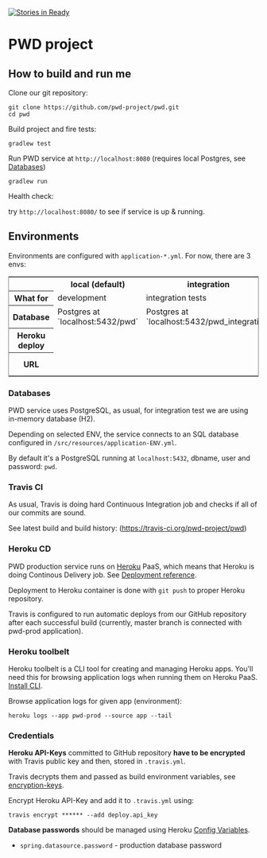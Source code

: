 [![Stories in Ready](https://badge.waffle.io/pwd-project/pwd.png?label=ready&title=Ready)](https://waffle.io/pwd-project/pwd)
# PWD project

## How to build and run me

Clone our git repository:

```
git clone https://github.com/pwd-project/pwd.git
cd pwd
```

Build project and fire tests:

```
gradlew test
```

Run PWD service at `http://localhost:8080` (requires local Postgres, see [Databases](#Databases))

```
gradlew run
```

Health check:

try `http://localhost:8080/` to see if service is up & running.

## Environments

Environments are configured with `application-*.yml`. 
For now, there are 3 envs:

<table style='word-wrap: break-word; border: 1px solid gray;'>
<tr>
  <td></td>
  <th>local (default)</th>
  <th>integration</th>
  <th>prod</th>
</tr>

<tr>
  <th>What for</th>
  <td>development</td>
  <td>integration tests</td>
  <td>production</td>
</tr>

<tr>
  <th>Database</th>
  <td>Postgres at `localhost:5432/pwd`</td>
  <td>Postgres at `localhost:5432/pwd_integration`</td>
  <td>Postgres at PaaS</td>
</tr>

<tr>
  <th>Heroku deploy</th>
  <td></td>
  <td></td>
  <td>from `master` branch</td>
</tr>

<tr>
  <th>URL</th>
  <td></td>
  <td></td>
  <td><a href="http://pwd-prod.herokuapp.com">pwd-prod.herokuapp.com</a></td>
</tr>


</table>

### Databases
PWD service uses PostgreSQL, as usual, for integration test we are using in-memory database (H2).

Depending on selected ENV, the service connects to an SQL database configured in `/src/resources/application-ENV.yml`.

By default it's a PostgreSQL running at `localhost:5432`, dbname, user and password:  `pwd`. 

### Travis CI
As usual, Travis is doing hard Continuous Integration job
and checks if all of our commits are sound.

See latest build and build history:
(https://travis-ci.org/pwd-project/pwd)

### Heroku CD

PWD production service runs on [Heroku](https://www.heroku.com) PaaS,
which means that Heroku is doing Continous Delivery job.
See [Deployment reference](https://devcenter.heroku.com/categories/reference#deployment).

Deployment to Heroku container is done with `git push` to proper Heroku repository.

Travis is configured to run automatic deploys from our GitHub repository after each successful
build (currently, master branch is connected with pwd-prod application).

### Heroku toolbelt
Heroku toolbelt is a CLI tool for creating and managing Heroku apps.
You'll need this for browsing application logs when running them on Heroku PaaS. 
[Install CLI](https://toolbelt.heroku.com/).

Browse application logs for given app (environment):

```
heroku logs --app pwd-prod --source app --tail
```
### Credentials
**Heroku API-Keys** committed to GitHub repository **have to be encrypted** with Travis public key
and then, stored in `.travis.yml`. 

Travis decrypts them and passed as build environment variables,
see [encryption-keys](http://docs.travis-ci.com/user/encryption-keys/).

Encrypt Heroku API-Key and add it to `.travis.yml` using:

```
travis encrypt ****** --add deploy.api_key
```

**Database passwords** should be managed using Heroku [Config Variables](https://devcenter.heroku.com/articles/config-vars).

- `spring.datasource.password` - production database password


